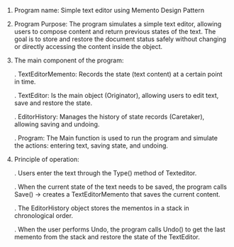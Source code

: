 1. Program name: Simple text editor using Memento Design Pattern

2. Program Purpose: The program simulates a simple text editor, allowing users to compose content and return previous states of the text. The goal is to store and restore the document status safely without changing or directly accessing the content inside the object.

3. The main component of the program:

   . TextEditorMemento: Records the state (text content) at a certain point in time.

   . TextEditor: Is the main object (Originator), allowing users to edit text, save and restore the state.

   . EditorHistory: Manages the history of state records (Caretaker), allowing saving and undoing.

   . Program: The Main function is used to run the program and simulate the actions: entering text, saving state, and undoing. 

4. Principle of operation:

   . Users enter the text through the Type() method of Texteditor.

   . When the current state of the text needs to be saved, the program calls Save() → creates a TextEditorMemento that saves the current content.

   . The EditorHistory object stores the mementos in a stack in chronological order.

   . When the user performs Undo, the program calls Undo() to get the last memento from the stack and restore the state of the TextEditor.

